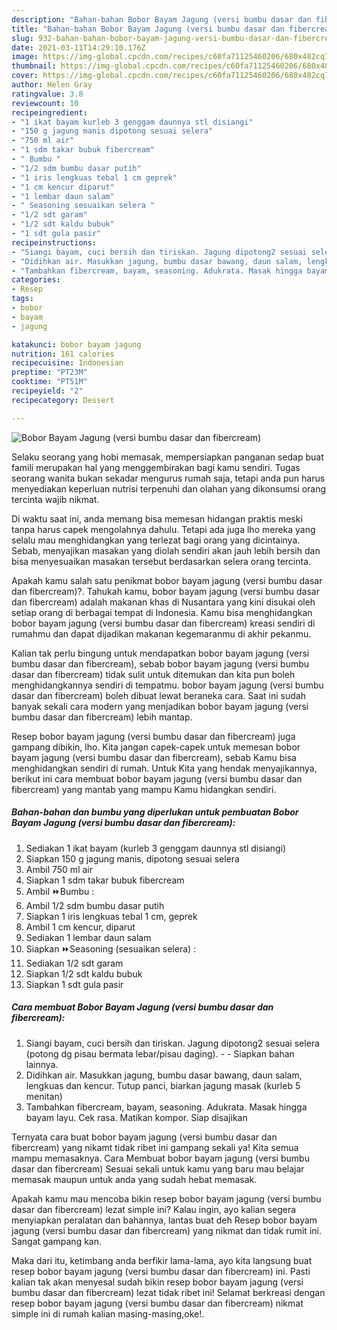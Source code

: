 ```yaml
---
description: "Bahan-bahan Bobor Bayam Jagung (versi bumbu dasar dan fibercream) yang nikmat Untuk Jualan"
title: "Bahan-bahan Bobor Bayam Jagung (versi bumbu dasar dan fibercream) yang nikmat Untuk Jualan"
slug: 932-bahan-bahan-bobor-bayam-jagung-versi-bumbu-dasar-dan-fibercream-yang-nikmat-untuk-jualan
date: 2021-03-11T14:29:10.176Z
image: https://img-global.cpcdn.com/recipes/c60fa71125460206/680x482cq70/bobor-bayam-jagung-versi-bumbu-dasar-dan-fibercream-foto-resep-utama.jpg
thumbnail: https://img-global.cpcdn.com/recipes/c60fa71125460206/680x482cq70/bobor-bayam-jagung-versi-bumbu-dasar-dan-fibercream-foto-resep-utama.jpg
cover: https://img-global.cpcdn.com/recipes/c60fa71125460206/680x482cq70/bobor-bayam-jagung-versi-bumbu-dasar-dan-fibercream-foto-resep-utama.jpg
author: Helen Gray
ratingvalue: 3.8
reviewcount: 10
recipeingredient:
- "1 ikat bayam kurleb 3 genggam daunnya stl disiangi"
- "150 g jagung manis dipotong sesuai selera"
- "750 ml air"
- "1 sdm takar bubuk fibercream"
- " Bumbu "
- "1/2 sdm bumbu dasar putih"
- "1 iris lengkuas tebal 1 cm geprek"
- "1 cm kencur diparut"
- "1 lembar daun salam"
- " Seasoning sesuaikan selera "
- "1/2 sdt garam"
- "1/2 sdt kaldu bubuk"
- "1 sdt gula pasir"
recipeinstructions:
- "Siangi bayam, cuci bersih dan tiriskan. Jagung dipotong2 sesuai selera (potong dg pisau bermata lebar/pisau daging).   Siapkan bahan lainnya."
- "Didihkan air. Masukkan jagung, bumbu dasar bawang, daun salam, lengkuas dan kencur. Tutup panci, biarkan jagung masak (kurleb 5 menitan)"
- "Tambahkan fibercream, bayam, seasoning. Adukrata. Masak hingga bayam layu. Cek rasa. Matikan kompor. Siap disajikan"
categories:
- Resep
tags:
- bobor
- bayam
- jagung

katakunci: bobor bayam jagung 
nutrition: 161 calories
recipecuisine: Indonesian
preptime: "PT23M"
cooktime: "PT51M"
recipeyield: "2"
recipecategory: Dessert

---
```



![Bobor Bayam Jagung (versi bumbu dasar dan fibercream)](https://img-global.cpcdn.com/recipes/c60fa71125460206/680x482cq70/bobor-bayam-jagung-versi-bumbu-dasar-dan-fibercream-foto-resep-utama.jpg)

Selaku seorang yang hobi memasak, mempersiapkan panganan sedap buat famili merupakan hal yang menggembirakan bagi kamu sendiri. Tugas seorang  wanita bukan sekadar mengurus rumah saja, tetapi anda pun harus menyediakan keperluan nutrisi terpenuhi dan olahan yang dikonsumsi orang tercinta wajib nikmat.

Di waktu  saat ini, anda memang bisa memesan hidangan praktis meski tanpa harus capek mengolahnya dahulu. Tetapi ada juga lho mereka yang selalu mau menghidangkan yang terlezat bagi orang yang dicintainya. Sebab, menyajikan masakan yang diolah sendiri akan jauh lebih bersih dan bisa menyesuaikan masakan tersebut berdasarkan selera orang tercinta. 



Apakah kamu salah satu penikmat bobor bayam jagung (versi bumbu dasar dan fibercream)?. Tahukah kamu, bobor bayam jagung (versi bumbu dasar dan fibercream) adalah makanan khas di Nusantara yang kini disukai oleh setiap orang di berbagai tempat di Indonesia. Kamu bisa menghidangkan bobor bayam jagung (versi bumbu dasar dan fibercream) kreasi sendiri di rumahmu dan dapat dijadikan makanan kegemaranmu di akhir pekanmu.

Kalian tak perlu bingung untuk mendapatkan bobor bayam jagung (versi bumbu dasar dan fibercream), sebab bobor bayam jagung (versi bumbu dasar dan fibercream) tidak sulit untuk ditemukan dan kita pun boleh menghidangkannya sendiri di tempatmu. bobor bayam jagung (versi bumbu dasar dan fibercream) boleh dibuat lewat beraneka cara. Saat ini sudah banyak sekali cara modern yang menjadikan bobor bayam jagung (versi bumbu dasar dan fibercream) lebih mantap.

Resep bobor bayam jagung (versi bumbu dasar dan fibercream) juga gampang dibikin, lho. Kita jangan capek-capek untuk memesan bobor bayam jagung (versi bumbu dasar dan fibercream), sebab Kamu bisa menghidangkan sendiri di rumah. Untuk Kita yang hendak menyajikannya, berikut ini cara membuat bobor bayam jagung (versi bumbu dasar dan fibercream) yang mantab yang mampu Kamu hidangkan sendiri.

<!--inarticleads1-->

##### Bahan-bahan dan bumbu yang diperlukan untuk pembuatan Bobor Bayam Jagung (versi bumbu dasar dan fibercream):

1. Sediakan 1 ikat bayam (kurleb 3 genggam daunnya stl disiangi)
1. Siapkan 150 g jagung manis, dipotong sesuai selera
1. Ambil 750 ml air
1. Siapkan 1 sdm takar bubuk fibercream
1. Ambil  ⏩Bumbu :
1. Ambil 1/2 sdm bumbu dasar putih
1. Siapkan 1 iris lengkuas tebal 1 cm, geprek
1. Ambil 1 cm kencur, diparut
1. Sediakan 1 lembar daun salam
1. Siapkan  ⏩Seasoning (sesuaikan selera) :
1. Sediakan 1/2 sdt garam
1. Siapkan 1/2 sdt kaldu bubuk
1. Siapkan 1 sdt gula pasir




<!--inarticleads2-->

##### Cara membuat Bobor Bayam Jagung (versi bumbu dasar dan fibercream):

1. Siangi bayam, cuci bersih dan tiriskan. Jagung dipotong2 sesuai selera (potong dg pisau bermata lebar/pisau daging). -  -  Siapkan bahan lainnya.
1. Didihkan air. Masukkan jagung, bumbu dasar bawang, daun salam, lengkuas dan kencur. Tutup panci, biarkan jagung masak (kurleb 5 menitan)
1. Tambahkan fibercream, bayam, seasoning. Adukrata. Masak hingga bayam layu. Cek rasa. Matikan kompor. Siap disajikan




Ternyata cara buat bobor bayam jagung (versi bumbu dasar dan fibercream) yang nikamt tidak ribet ini gampang sekali ya! Kita semua mampu memasaknya. Cara Membuat bobor bayam jagung (versi bumbu dasar dan fibercream) Sesuai sekali untuk kamu yang baru mau belajar memasak maupun untuk anda yang sudah hebat memasak.

Apakah kamu mau mencoba bikin resep bobor bayam jagung (versi bumbu dasar dan fibercream) lezat simple ini? Kalau ingin, ayo kalian segera menyiapkan peralatan dan bahannya, lantas buat deh Resep bobor bayam jagung (versi bumbu dasar dan fibercream) yang nikmat dan tidak rumit ini. Sangat gampang kan. 

Maka dari itu, ketimbang anda berfikir lama-lama, ayo kita langsung buat resep bobor bayam jagung (versi bumbu dasar dan fibercream) ini. Pasti kalian tak akan menyesal sudah bikin resep bobor bayam jagung (versi bumbu dasar dan fibercream) lezat tidak ribet ini! Selamat berkreasi dengan resep bobor bayam jagung (versi bumbu dasar dan fibercream) nikmat simple ini di rumah kalian masing-masing,oke!.

